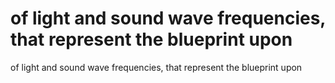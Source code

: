 # of light and sound wave frequencies, that represent the blueprint upon

of light and sound wave frequencies, that represent the blueprint upon